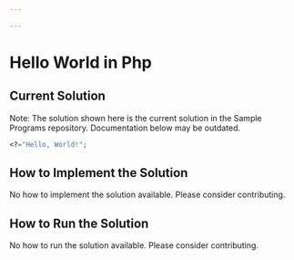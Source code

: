 ```yaml
---

---
```


# Hello World in Php

## Current Solution

Note: The solution shown here is the current solution in the Sample Programs repository. Documentation below may be outdated.

```Php
<?="Hello, World!";

```

## How to Implement the Solution

No how to implement the solution available. Please consider contributing.

## How to Run the Solution

No how to run the solution available. Please consider contributing.